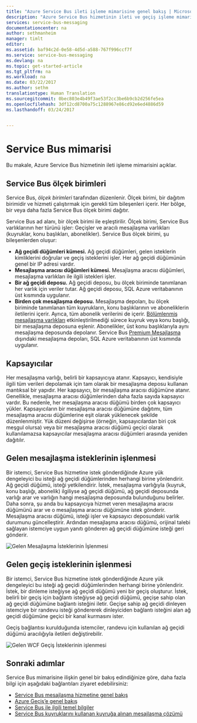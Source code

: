 ```yaml
---
title: "Azure Service Bus ileti işleme mimarisine genel bakış | Microsoft Docs"
description: "Azure Service Bus hizmetinin ileti ve geçiş işleme mimarisini açıklar."
services: service-bus-messaging
documentationcenter: na
author: sethmanheim
manager: timlt
editor: 
ms.assetid: baf94c2d-0e58-4d5d-a588-767f996ccf7f
ms.service: service-bus-messaging
ms.devlang: na
ms.topic: get-started-article
ms.tgt_pltfrm: na
ms.workload: na
ms.date: 03/22/2017
ms.author: sethm
translationtype: Human Translation
ms.sourcegitcommit: 0bec803e4b49f3ae53f2cc3be6b9cb2d256fe5ea
ms.openlocfilehash: 3df12cd8700a75c1288967e86cd92e6ed4886d59
ms.lasthandoff: 03/24/2017


---
```

# <a name="service-bus-architecture"></a>Service Bus mimarisi
Bu makale, Azure Service Bus hizmetinin ileti işleme mimarisini açıklar.

## <a name="service-bus-scale-units"></a>Service Bus ölçek birimleri
Service Bus, *ölçek birimleri* tarafından düzenlenir. Ölçek birimi, bir dağıtım birimidir ve hizmeti çalıştırmak için gerekli tüm bileşenleri içerir. Her bölge, bir veya daha fazla Service Bus ölçek birimi dağıtır.

Service Bus ad alanı, bir ölçek birimi ile eşleştirilir. Ölçek birimi, Service Bus varlıklarının her türünü işler: Geçişler ve aracılı mesajlaşma varlıkları (kuyruklar, konu başlıkları, abonelikler). Service Bus ölçek birimi, şu bileşenlerden oluşur:

* **Ağ geçidi düğümleri kümesi.** Ağ geçidi düğümleri, gelen isteklerin kimliklerini doğrular ve geçiş isteklerini işler. Her ağ geçidi düğümünün genel bir IP adresi vardır.
* **Mesajlaşma aracısı düğümleri kümesi.** Mesajlaşma aracısı düğümleri, mesajlaşma varlıkları ile ilgili istekleri işler.
* **Bir ağ geçidi deposu.** Ağ geçidi deposu, bu ölçek biriminde tanımlanan her varlık için veriler tutar. Ağ geçidi deposu, SQL Azure veritabanının üst kısmında uygulanır.
* **Birden çok mesajlaşma deposu.** Mesajlaşma depoları, bu ölçek biriminde tanımlanan tüm kuyrukların, konu başlıklarının ve aboneliklerin iletilerini içerir. Ayrıca, tüm abonelik verilerini de içerir. [Bölümlenmiş mesajlaşma varlıkları](service-bus-partitioning.md) etkinleştirilmediği sürece kuyruk veya konu başlığı, bir mesajlaşma deposuna eşlenir. Abonelikler, üst konu başlıklarıyla aynı mesajlaşma deposunda depolanır. Service Bus [Premium Mesajlaşma](service-bus-premium-messaging.md) dışındaki mesajlaşma depoları, SQL Azure veritabanının üst kısmında uygulanır.

## <a name="containers"></a>Kapsayıcılar
Her mesajlaşma varlığı, belirli bir kapsayıcıya atanır. Kapsayıcı, kendisiyle ilgili tüm verileri depolamak için tam olarak bir mesajlaşma deposu kullanan mantıksal bir yapıdır. Her kapsayıcı, bir mesajlaşma aracısı düğümüne atanır. Genellikle, mesajlaşma aracısı düğümlerinden daha fazla sayıda kapsayıcı vardır. Bu nedenle, her mesajlaşma aracısı düğümü birden çok kapsayıcı yükler. Kapsayıcıların bir mesajlaşma aracısı düğümüne dağıtımı, tüm mesajlaşma aracısı düğümlerine eşit olarak yüklenecek şekilde düzenlenmiştir. Yük düzeni değişirse (örneğin, kapsayıcılardan biri çok meşgul olursa) veya bir mesajlaşma aracısı düğümü geçici olarak kullanılamazsa kapsayıcılar mesajlaşma aracısı düğümleri arasında yeniden dağıtılır.

## <a name="processing-of-incoming-messaging-requests"></a>Gelen mesajlaşma isteklerinin işlenmesi
Bir istemci, Service Bus hizmetine istek gönderdiğinde Azure yük dengeleyici bu isteği ağ geçidi düğümlerinden herhangi birine yönlendirir. Ağ geçidi düğümü, isteği yetkilendirir. İstek, mesajlaşma varlığıyla (kuyruk, konu başlığı, abonelik) ilgiliyse ağ geçidi düğümü, ağ geçidi deposunda varlığı arar ve varlığın hangi mesajlaşma deposunda bulunduğunu belirler. Daha sonra, şu anda bu kapsayıcıya hizmet veren mesajlaşma aracısı düğümünü arar ve o mesajlaşma aracısı düğümüne istek gönderir. Mesajlaşma aracısı düğümü, isteği işler ve kapsayıcı deposundaki varlık durumunu güncelleştirir. Ardından mesajlaşma aracısı düğümü, orijinal talebi sağlayan istemciye uygun yanıtı gönderen ağ geçidi düğümüne isteği geri gönderir.

![Gelen Mesajlaşma İsteklerinin İşlenmesi](./media/service-bus-architecture/IC690644.png)

## <a name="processing-of-incoming-relay-requests"></a>Gelen geçiş isteklerinin işlenmesi
Bir istemci, Service Bus hizmetine istek gönderdiğinde Azure yük dengeleyici bu isteği ağ geçidi düğümlerinden herhangi birine yönlendirir. İstek, bir dinleme isteğiyse ağ geçidi düğümü yeni bir geçiş oluşturur. İstek, belirli bir geçiş için bağlantı isteğiyse ağ geçidi düğümü, geçişe sahip olan ağ geçidi düğümüne bağlantı isteğini iletir. Geçişe sahip ağ geçidi dinleyen istemciye bir randevu isteği göndererek dinleyiciden bağlantı isteğini alan ağ geçidi düğümüne geçici bir kanal kurmasını ister.

Geçiş bağlantısı kurulduğunda istemciler, randevu için kullanılan ağ geçidi düğümü aracılığıyla iletileri değiştirebilir.

![Gelen WCF Geçiş İsteklerinin işlenmesi](./media/service-bus-architecture/IC690645.png)

## <a name="next-steps"></a>Sonraki adımlar
Service Bus mimarisine ilişkin genel bir bakış edindiğinize göre, daha fazla bilgi için aşağıdaki bağlantıları ziyaret edebilirsiniz:

* [Service Bus mesajlaşma hizmetine genel bakış](service-bus-messaging-overview.md)
* [Azure Geçiş’e genel bakış](../service-bus-relay/relay-what-is-it.md)
* [Service Bus ile ilgili temel bilgiler](service-bus-fundamentals-hybrid-solutions.md)
* [Service Bus kuyruklarını kullanan kuyruğa alınan mesajlaşma çözümü](service-bus-dotnet-multi-tier-app-using-service-bus-queues.md)



